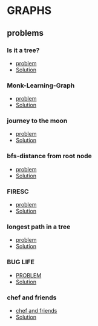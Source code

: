 # GRAPHS

## problems
### Is it a tree?
- [problem](https://www.spoj.com/problems/PT07Y/)
- [Solution](ANSWER/P181B_is_it_a_Tree.cpp)

### Monk-Learning-Graph
- [problem](https://www.hackerearth.com/practice/algorithms/graphs/graph-representation/practice-problems/algorithm/monk-learning-graph-3/)
- [Solution](ANSWER/P181A_learningGraph.cpp)

### journey to the moon
- [problem](https://www.hackerrank.com/challenges/journey-to-the-moon/problem)
- [Solution]()

### bfs-distance from root node
- [problem](https://www.hackerrank.com/challenges/bfsshortreach/problem)
- [Solution]()

### FIRESC
- [problem](https://www.codechef.com/problems/FIRESC/)
- [Solution]()

### longest path in a tree
- [problem](https://www.spoj.com/problems/PT07Z/)
- [Solution]()

### BUG LIFE
- [PROBLEM](https://www.spoj.com/problems/BUGLIFE/)
- [Solution]()

### chef and friends
- [chef and friends](https://www.codechef.com/problems/CHFNFRN)
- [Solution]()